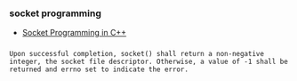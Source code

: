 ### socket programming 
- [Socket Programming in C++](https://www.geeksforgeeks.org/socket-programming-in-cpp/)

###
```
Upon successful completion, socket() shall return a non-negative integer, the socket file descriptor. Otherwise, a value of -1 shall be returned and errno set to indicate the error.
```

